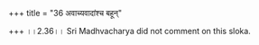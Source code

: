 +++
title = "36 अवाच्यवादांश्च बहून्"

+++
।।2.36।। Sri Madhvacharya did not comment on this sloka.  
  
